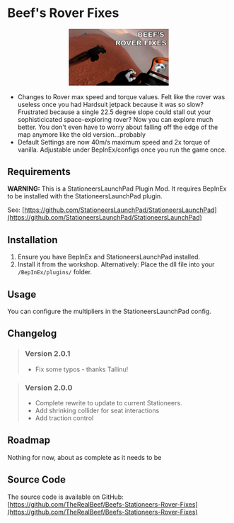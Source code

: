 # Beef's Rover Fixes

<p align="center" width="100%">
<img alt="Icon" src="./About/thumb.png" width="45%" />
</p>

- Changes to Rover max speed and torque values. Felt like the rover was useless once you had Hardsuit jetpack because it was so slow? Frustrated because a single 22.5 degree slope could stall out your sophisticicated space-exploring rover? Now you can explore much better. You don't even have to worry about falling off the edge of the map anymore like the old version...probably
- Default Settings are now 40m/s maximum speed and 2x torque of vanilla. Adjustable under BepInEx/configs once you run the game once.


## Requirements

**WARNING:** This is a StationeersLaunchPad Plugin Mod. It requires BepInEx to be installed with the StationeersLaunchPad plugin.

See: [https://github.com/StationeersLaunchPad/StationeersLaunchPad](https://github.com/StationeersLaunchPad/StationeersLaunchPad)

## Installation

1.  Ensure you have BepInEx and StationeersLaunchPad installed.
2.  Install it from the workshop. Alternatively: Place the dll file into your `/BepInEx/plugins/` folder.

## Usage

You can configure the multipliers in the StationeersLaunchPad config.

## Changelog

>### Version 2.0.1
> - Fix some typos - thanks Tallinu!

>### Version 2.0.0
> - Complete rewrite to update to current Stationeers.
> - Add shrinking collider for seat interactions
> - Add traction control

## Roadmap

Nothing for now, about as complete as it needs to be

## Source Code

The source code is available on GitHub:
[https://github.com/TheRealBeef/Beefs-Stationeers-Rover-Fixes](https://github.com/TheRealBeef/Beefs-Stationeers-Rover-Fixes)
